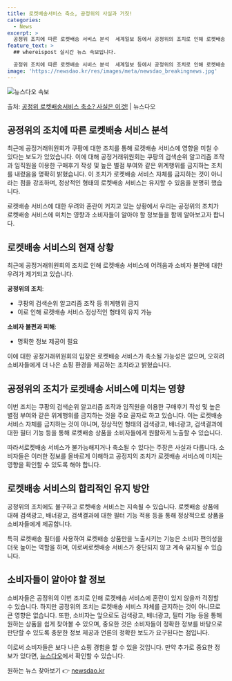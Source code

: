 ```yaml
---
title: 로켓배송서비스 축소, 공정위의 사실과 거짓!
categories:
  - News
excerpt: >
  공정위 조치에 따른 로켓배송 서비스 분석  세계일보 등에서 공정위의 조치로 인해 로켓배송 서비스를 유지하기 …
feature_text: >
  ## whereispost 실시간 뉴스 속보입니다.

  공정위 조치에 따른 로켓배송 서비스 분석  세계일보 등에서 공정위의 조치로 인해 로켓배송 서비스를 유지하기 …
image: 'https://newsdao.kr/res/images/meta/newsdao_breakingnews.jpg'
---
```


![뉴스다오 속보](https://newsdao.kr/res/images/meta/newsdao_breakingnews.jpg)

<p>출처: <a href="https://newsdao.kr/4236" rel="dofollow">공정위 로켓배송서비스 축소? 사실은 이것!</a> | 뉴스다오</p>

## 공정위의 조치에 따른 로켓배송 서비스 분석

최근에 공정거래위원회가 쿠팡에 대한 조치를 통해 로켓배송 서비스에 영향을 미칠 수 있다는 보도가 있었습니다. 이에 대해 공정거래위원회는 쿠팡의 검색순위 알고리즘 조작과 임직원을 이용한 구매후기 작성 및 높은 별점 부여와 같은 위계행위를 금지하는 조치를 내렸음을 명확히 밝혔습니다. 이 조치가 로켓배송 서비스 자체를 금지하는 것이 아니라는 점을 강조하며, 정상적인 형태의 로켓배송 서비스는 유지할 수 있음을 분명히 했습니다.

로켓배송 서비스에 대한 우려와 혼란이 커지고 있는 상황에서 우리는 공정위의 조치가 로켓배송 서비스에 미치는 영향과 소비자들이 알아야 할 정보들을 함께 알아보고자 합니다. 

## 로켓배송 서비스의 현재 상황

최근에 공정거래위원회의 조치로 인해 로켓배송 서비스에 어려움과 소비자 불편에 대한 우려가 제기되고 있습니다.

**공정위의 조치**:
- 쿠팡의 검색순위 알고리즘 조작 등 위계행위 금지
- 이로 인해 로켓배송 서비스 정상적인 형태의 유지 가능

**소비자 불편과 피해**:
- 명확한 정보 제공이 필요

이에 대한 공정거래위원회의 입장은 로켓배송 서비스가 축소될 가능성은 없으며, 오히려 소비자들에게 더 나은 쇼핑 환경을 제공하는 조치라고 밝혔습니다. 

## 공정위의 조치가 로켓배송 서비스에 미치는 영향

이번 조치는 쿠팡의 검색순위 알고리즘 조작과 임직원을 이용한 구매후기 작성 및 높은 별점 부여와 같은 위계행위를 금지하는 것을 주요 골자로 하고 있습니다. 이는 로켓배송 서비스 자체를 금지하는 것이 아니며, 정상적인 형태의 검색광고, 배너광고, 검색결과에 대한 필터 기능 등을 통해 로켓배송 상품을 소비자들에게 원활하게 노출할 수 있습니다. 

따라서로켓배송 서비스가 불가능해지거나 축소될 수 있다는 주장은 사실과 다릅니다. 소비자들은 이러한 정보를 올바르게 이해하고 공정지의 조치가 로켓배송 서비스에 미치는 영향을 확인할 수 있도록 해야 합니다.

## 로켓배송 서비스의 합리적인 유지 방안

공정위의 조치에도 불구하고 로켓배송 서비스는 지속될 수 있습니다. 로켓배송 상품에 대해 검색광고, 배너광고, 검색결과에 대한 필터 기능 적용 등을 통해 정상적으로 상품을 소비자들에게 제공합니다. 

특히 로켓배송 필터를 사용하여 로켓배송 상품만을 노출시키는 기능은 소비자 편의성을 더욱 높이는 역할을 하며, 이로써로켓배송 서비스가 중단되지 않고 계속 유지될 수 있습니다.

## 소비자들이 알아야 할 정보

소비자들은 공정위의 이번 조치로 인해 로켓배송 서비스에 혼란이 있지 않을까 걱정할 수 있습니다. 하지만 공정위의 조치는 로켓배송 서비스 자체를 금지하는 것이 아니므로 큰 영향은 없습니다. 또한, 소비자는 앞으로도 검색광고, 배너광고, 필터 기능 등을 통해 원하는 상품을 쉽게 찾아볼 수 있으며, 중요한 것은 소비자들이 정확한 정보를 바탕으로 판단할 수 있도록 충분한 정보 제공과 언론의 정확한 보도가 요구된다는 점입니다.

이로써 소비자들은 보다 나은 쇼핑 경험을 할 수 있을 것입니다. 만약 추가로 중요한 정보가 있다면, [뉴스다오](https://newsdao.kr/4236)에서 확인할 수 있습니다. 

원하는 뉴스 찾아보기 👉 <a href="https://newsdao.kr" rel="dofollow">newsdao.kr</a>


